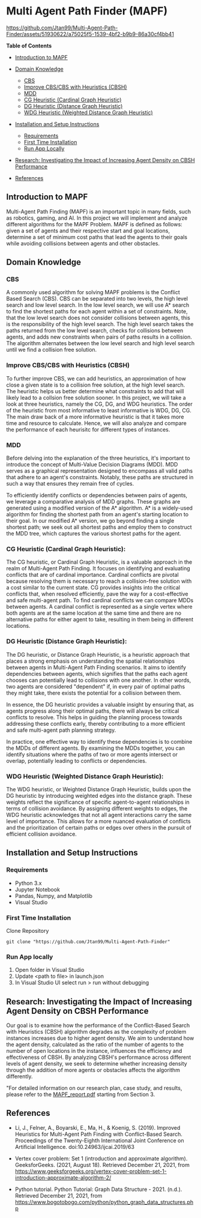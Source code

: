 # Multi Agent Path Finder (MAPF)
https://github.com/Jtan99/Multi-Agent-Path-Finder/assets/51930622/a75025f5-1539-4bf2-b9b9-86a30cf4bb41

**Table of Contents**
- [Introduction to MAPF](#introduction-to-mapf)
- [Domain Knowledge](#domain-knowledge)
  - [CBS](#cbs)
  - [Improve CBS/CBS with Heuristics (CBSH)](#improve-cbscbs-with-heuristics-cbsh)
  - [MDD](#mdd)
  - [CG Heuristic (Cardinal Graph Heuristic)](#cg-heuristic-cardinal-graph-heuristic)
  - [DG Heuristic (Distance Graph Heuristic)](#dg-heuristic-distance-graph-heuristic)
  - [WDG Heuristic (Weighted Distance Graph Heuristic)](#wdg-heuristic-weighted-distance-graph-heuristic)
- [Installation and Setup Instructions](#installation-and-setup-instructions)
  - [Requirements](#requirements)
  - [First Time Installation](#first-time-installation)
  - [Run App Locally](#run-app-locally)
- [Research: Investigating the Impact of Increasing Agent Density on CBSH Performance](#research-investigating-the-impact-of-increasing-agent-density-on-cbsh-performance)

- [References](#references)
## Introduction to MAPF
Multi-Agent Path Finding (MAPF)  is an important topic in many fields, such as robotics, gaming, and AI. In this project we will implement and analyze different algorithms for the MAPF Problem. MAPF is defined as follows: given a set of agents and their respective start and goal locations, determine a set of minimum cost paths that lead the agents to their goals while avoiding collisions between agents and other obstacles.

## Domain Knowledge
### CBS
A commonly used algorithm for solving MAPF problems is the Conflict Based Search (CBS). CBS can be separated into two levels, the high level search and low level search. In the low level search, we will use A* search to find the shortest paths for each agent within a set of constraints. Note, that the low level search does not consider collisions between agents, this is the responsibility of the high level search. The high level search takes the paths returned from the low level search, checks for collisions between agents, and adds new constraints when pairs of paths results in a collision. The algorithm alternates between the low level search and high level search until we find a collision free solution.

### Improve CBS/CBS with Heuristics (CBSH)
To further improve CBS, we can add heuristics, an approximation of how close a given state is to a collision free solution, at the high level search. The heuristic helps us better determine what constraints to add that will likely lead to a collsion free solution sooner. In this project, we will take a look at three heuristics, namely the CG, DG, and WDG heuristics. The order of the heuristic from most informative to least informative is WDG, DG, CG. The main draw back of a more informative heuristic is that it takes more time and resource to calculate. Hence, we will also analyze and compare the performance of each heurisitc for different types of instances.

### MDD
Before delving into the explanation of the three heuristics, it's important to introduce the concept of Multi-Value Decision Diagrams (MDD). MDD serves as a graphical representation designed to encompass all valid paths that adhere to an agent's constraints. Notably, these paths are structured in such a way that ensures they remain free of cycles.

To efficiently identify conflicts or dependencies between pairs of agents, we leverage a comparative analysis of MDD graphs. These graphs are generated using a modified version of the A* algorithm. A* is a widely-used algorithm for finding the shortest path from an agent's starting location to their goal. In our modified A* version, we go beyond finding a single shortest path; we seek out all shortest paths and employ them to construct the MDD tree, which captures the various shortest paths for the agent.

### CG Heuristic (Cardinal Graph Heuristic):
The CG heuristic, or Cardinal Graph Heuristic, is a valuable approach in the realm of Multi-Agent Path Finding. It focuses on identifying and evaluating conflicts that are of cardinal importance. Cardinal conflicts are pivotal because resolving them is necessary to reach a collision-free solution with a cost similar to the current state. CG provides insights into the critical conflicts that, when resolved efficiently, pave the way for a cost-effective and safe multi-agent path. To find cardinal conflicts we can compare MDDs between agents. A cardinal conflict is represented as a single vertex where both agents are at the same location at the same time and there are no alternative paths for either agent to take, resulting in them being in different locations.

### DG Heuristic (Distance Graph Heuristic):
The DG heuristic, or Distance Graph Heuristic, is a heuristic approach that places a strong emphasis on understanding the spatial relationships between agents in Multi-Agent Path Finding scenarios. It aims to identify dependencies between agents, which signifies that the paths each agent chooses can potentially lead to collisions with one another. In other words, two agents are considered "dependent" if, in every pair of optimal paths they might take, there exists the potential for a collision between them.

In essence, the DG heuristic provides a valuable insight by ensuring that, as agents progress along their optimal paths, there will always be critical conflicts to resolve. This helps in guiding the planning process towards addressing these conflicts early, thereby contributing to a more efficient and safe multi-agent path planning strategy.

In practice, one effective way to identify these dependencies is to combine the MDDs of different agents. By examining the MDDs together, you can identify situations where the paths of two or more agents intersect or overlap, potentially leading to conflicts or dependencies.

### WDG Heuristic (Weighted Distance Graph Heuristic):
The WDG heuristic, or Weighted Distance Graph Heuristic, builds upon the DG heuristic by introducing weighted edges into the distance graph. These weights reflect the significance of specific agent-to-agent relationships in terms of collision avoidance. By assigning different weights to edges, the WDG heuristic acknowledges that not all agent interactions carry the same level of importance. This allows for a more nuanced evaluation of conflicts and the prioritization of certain paths or edges over others in the pursuit of efficient collision avoidance.

## Installation and Setup Instructions
### Requirements
- Python 3.x
- Jupyter Notebook
- Pandas, Numpy, and Matplotlib
- Visual Studio
### First Time Installation
Clone Repository

    git clone "https://github.com/Jtan99/Multi-Agent-Path-Finder"
### Run App locally
  1. Open folder in Visual Studio
  2. Update &lt;path to file> in launch.json
  3. In Visual Studio UI select run > run without debugging


## Research: Investigating the Impact of Increasing Agent Density on CBSH Performance
Our goal is to examine how the performance of the Conflict-Based Search with Heuristics (CBSH) algorithm degrades as the complexity of problem instances increases due to higher agent density. We aim to understand how the agent density, calculated as the ratio of the number of agents to the number of open locations in the instance, influences the efficiency and effectiveness of CBSH. By analyzing CBSH's performance across different levels of agent density, we seek to determine whether increasing density through the addition of more agents or obstacles affects the algorithm differently.

"For detailed information on our research plan, case study, and results, please refer to the  [MAPF_report.pdf](https://github.com/Jtan99/Multi-Agent-Path-Finder/blob/master/MAPF_report.pdf) starting from Section 3.

## References
- Li, J., Felner, A., Boyarski, E., Ma, H., & Koenig, S. (2019). Improved Heuristics for Multi-Agent Path Finding with Conflict-Based Search. Proceedings of the Twenty-Eighth International Joint Conference on Artificial Intelligence. doi:10.24963/ijcai.2019/63

- Vertex cover problem: Set 1 (introduction and approximate algorithm). GeeksforGeeks. (2021, August 18). Retrieved December 21, 2021, from https://www.geeksforgeeks.org/vertex-cover-problem-set-1-introduction-approximate-algorithm-2/ 

- Python tutorial. Python Tutorial: Graph Data Structure - 2021. (n.d.). Retrieved December 21, 2021, from https://www.bogotobogo.com/python/python_graph_data_structures.php 
